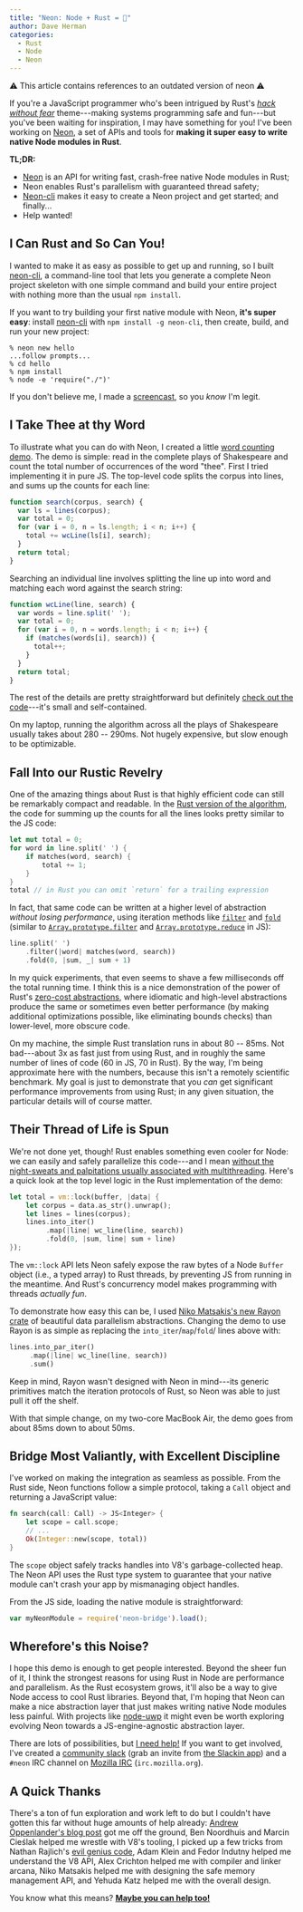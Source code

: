 ```yaml
---
title: "Neon: Node + Rust = 💖"
author: Dave Herman
categories:
  - Rust
  - Node
  - Neon
---
```


⚠️ This article contains references to an outdated version of neon ⚠️

If you're a JavaScript programmer who's been intrigued by Rust's [_hack without fear_](http://blog.rust-lang.org/2015/08/14/Next-year.html) theme---making systems programming safe and fun---but you've been waiting for inspiration, I may have something for you! I've been working on [Neon](https://github.com/dherman/neon), a set of APIs and tools for **making it super easy to write native Node modules in Rust**.

<!--more-->

**TL;DR:**

  * [Neon](https://github.com/dherman/neon) is an API for writing fast, crash-free native Node modules in Rust;
  * Neon enables Rust's parallelism with guaranteed thread safety;
  * [Neon-cli](https://github.com/dherman/neon-cli) makes it easy to create a Neon project and get started; and finally...
  * Help wanted!

## I Can Rust and So Can You!

I wanted to make it as easy as possible to get up and running, so I built [neon-cli](https://github.com/dherman/neon-cli), a command-line tool that lets you generate a complete Neon project skeleton with one simple command and build your entire project with nothing more than the usual `npm install`.

If you want to try building your first native module with Neon, **it's super easy**: install [neon-cli](https://github.com/dherman/neon-cli) with `npm install -g neon-cli`, then create, build, and run your new project:

```
% neon new hello
...follow prompts...
% cd hello
% npm install
% node -e 'require("./")'
```

If you don't believe me, I made a [screencast](https://raw.githubusercontent.com/dherman/neon-cli/master/screencast.gif), so you _know_ I'm legit.

## I Take Thee at thy Word

To illustrate what you can do with Neon, I created a little [word counting demo](https://github.com/dherman/wc-demo). The demo is simple: read in the complete plays of Shakespeare and count the total number of occurrences of the word "thee". First I tried implementing it in pure JS. The top-level code splits the corpus into lines, and sums up the counts for each line:

```javascript
function search(corpus, search) {
  var ls = lines(corpus);
  var total = 0;
  for (var i = 0, n = ls.length; i < n; i++) {
    total += wcLine(ls[i], search);
  }
  return total;
}
```

Searching an individual line involves splitting the line up into word and matching each word against the search string:

```javascript
function wcLine(line, search) {
  var words = line.split(' ');
  var total = 0;
  for (var i = 0, n = words.length; i < n; i++) {
    if (matches(words[i], search)) {
      total++;
    }
  }
  return total;
}
```

The rest of the details are pretty straightforward but definitely [check out the code](https://github.com/dherman/wc-demo/blob/master/lib/search.js)---it's small and self-contained.

On my laptop, running the algorithm across all the plays of Shakespeare usually takes about 280 -- 290ms. Not hugely expensive, but slow enough to be optimizable.

## Fall Into our Rustic Revelry

One of the amazing things about Rust is that highly efficient code can still be remarkably compact and readable. In the [Rust version of the algorithm](https://github.com/dherman/wc-demo/blob/master/src/lib.rs), the code for summing up the counts for all the lines looks pretty similar to the JS code:

```rust
let mut total = 0;
for word in line.split(' ') {
    if matches(word, search) {
        total += 1;
    }
}
total // in Rust you can omit `return` for a trailing expression
```

In fact, that same code can be written at a higher level of abstraction _without losing performance_, using iteration methods like [`filter`](http://doc.rust-lang.org/std/iter/trait.Iterator.html#method.filter) and [`fold`](http://doc.rust-lang.org/std/iter/trait.Iterator.html#method.fold) (similar to [`Array.prototype.filter`](https://developer.mozilla.org/en-US/docs/Web/JavaScript/Reference/Global_Objects/Array/filter) and [`Array.prototype.reduce`](https://developer.mozilla.org/en-US/docs/Web/JavaScript/Reference/Global_Objects/Array/Reduce) in JS):

```rust
line.split(' ')
    .filter(|word| matches(word, search))
    .fold(0, |sum, _| sum + 1)
```

In my quick experiments, that even seems to shave a few milliseconds off the total running time. I think this is a nice demonstration of the power of Rust's [zero-cost abstractions](http://blog.rust-lang.org/2015/05/11/traits.html), where idiomatic and high-level abstractions produce the same or sometimes even better performance (by making additional optimizations possible, like eliminating bounds checks) than lower-level, more obscure code.

On my machine, the simple Rust translation runs in about 80 -- 85ms. Not bad---about 3x as fast just from using Rust, and in roughly the same number of lines of code (60 in JS, 70 in Rust). By the way, I'm being approximate here with the numbers, because this isn't a remotely scientific benchmark. My goal is just to demonstrate that you _can_ get significant performance improvements from using Rust; in any given situation, the particular details will of course matter.

## Their Thread of Life is Spun

We're not done yet, though! Rust enables something even cooler for Node: we can easily and safely parallelize this code---and I mean [without the night-sweats and palpitations usually associated with multithreading](http://blog.rust-lang.org/2015/04/10/Fearless-Concurrency.html). Here's a quick look at the top level logic in the Rust implementation of the demo:

```rust
let total = vm::lock(buffer, |data| {
    let corpus = data.as_str().unwrap();
    let lines = lines(corpus);
    lines.into_iter()
         .map(|line| wc_line(line, search))
         .fold(0, |sum, line| sum + line)
});
```

The `vm::lock` API lets Neon safely expose the raw bytes of a Node `Buffer` object (i.e., a typed array) to Rust threads, by preventing JS from running in the meantime. And Rust's concurrency model makes programming with threads _actually fun_.

To demonstrate how easy this can be, I used [Niko Matsakis's new Rayon crate](http://smallcultfollowing.com/babysteps/blog/2015/12/18/rayon-data-parallelism-in-rust/) of beautiful data parallelism abstractions. Changing the demo to use Rayon is as simple as replacing the `into_iter`/`map`/`fold`/ lines above with:

```rust
lines.into_par_iter()
     .map(|line| wc_line(line, search))
     .sum()
```

Keep in mind, Rayon wasn't designed with Neon in mind---its generic primitives match the iteration protocols of Rust, so Neon was able to just pull it off the shelf.

With that simple change, on my two-core MacBook Air, the demo goes from about 85ms down to about 50ms.

## Bridge Most Valiantly, with Excellent Discipline

I've worked on making the integration as seamless as possible. From the Rust side, Neon functions follow a simple protocol, taking a `Call` object and returning a JavaScript value:

```rust
fn search(call: Call) -> JS<Integer> {
    let scope = call.scope;
    // ...
    Ok(Integer::new(scope, total))
}
```

The `scope` object safely tracks handles into V8's garbage-collected heap. The Neon API uses the Rust type system to guarantee that your native module can't crash your app by mismanaging object handles.

From the JS side, loading the native module is straightforward:

```javascript
var myNeonModule = require('neon-bridge').load();
```

## Wherefore's this Noise?

I hope this demo is enough to get people interested. Beyond the sheer fun of it, I think the strongest reasons for using Rust in Node are performance and parallelism. As the Rust ecosystem grows, it'll also be a way to give Node access to cool Rust libraries. Beyond that, I'm hoping that Neon can make a nice abstraction layer that just makes writing native Node modules less painful. With projects like [node-uwp](https://blogs.windows.com/buildingapps/2015/05/12/bringing-node-js-to-windows-10-iot-core/) it might even be worth exploring evolving Neon towards a JS-engine-agnostic abstraction layer.

There are lots of possibilities, but [I need help!](https://github.com/dherman/neon) If you want to get involved, I've created a [community slack](http://rustbridge.slack.com) (grab an invite from [the Slackin app](http://rustbridge-community-slackin.herokuapp.com)) and a `#neon` IRC channel on [Mozilla IRC](https://wiki.mozilla.org/IRC) (`irc.mozilla.org`).

## A Quick Thanks

There's a ton of fun exploration and work left to do but I couldn't have gotten this far without huge amounts of help already: [Andrew Oppenlander's blog post](http://oppenlander.me/articles/rust-ffi) got me off the ground, Ben Noordhuis and Marcin Cieślak helped me wrestle with V8's tooling, I picked up a few tricks from Nathan Rajlich's [evil genius code](https://github.com/TooTallNate/node-bindings/blob/master/bindings.js), Adam Klein and Fedor Indutny helped me understand the V8 API, Alex Crichton helped me with compiler and linker arcana, Niko Matsakis helped me with designing the safe memory management API, and Yehuda Katz helped me with the overall design.

You know what this means? [**Maybe you can help too!**](https://github.com/dherman/neon)

